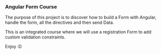 ### **Angular Form Course**

The purpose of this project is to discover how to build a Form with Angular,
handle the form, all the directives and then send Data. 


This is an integrated course where we will use a registration Form to add custom validation constraints. 


Enjoy :D



